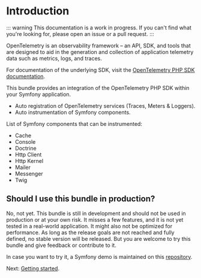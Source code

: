 # Introduction

::: warning
This documentation is a work in progress. If you can't find what you're looking for, please open an issue or a pull request.
:::

OpenTelemetry is an observability framework – an API, SDK, and tools that are designed to aid in the generation and collection of application telemetry data such as metrics, logs, and traces.

For documentation of the underlying SDK, visit the [OpenTelemetry PHP SDK documentation](https://opentelemetry.io/docs/languages/php/).

This bundle provides an integration of the OpenTelemetry PHP SDK within your Symfony application.

- Auto registration of OpenTelemetry services (Traces, Meters & Loggers).
- Auto instrumentation of Symfony components.

List of Symfony components that can be instrumented:

- Cache
- Console
- Doctrine
- Http Client
- Http Kernel
- Mailer
- Messenger
- Twig

## Should I use this bundle in production?

No, not yet. This bundle is still in development and should not be used in production or at your own risk.
It misses a few features, and it is not yet tested in a real-world application. It might also not be optimized for performance.
As long as the release goals are not reached and fully defined, no stable version will be released.
But you are welcome to try this bundle and give feedback or contribute to it.

In case you want to try it, a Symfony demo is maintained on this [repository](https://github.com/FriendsOfOpenTelemetry/symfony-demo).

Next: [Getting started](/user-guide/getting-started.md).
